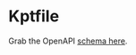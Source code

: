 # Kptfile

Grab the OpenAPI
[schema here](https://raw.githubusercontent.com/GoogleContainerTools/kpt/main/site/reference/schema/kptfile/kptfile.yaml).
